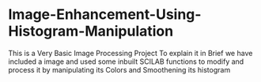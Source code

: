 # Image-Enhancement-Using-Histogram-Manipulation


This is a Very Basic Image Processing Project To explain it in Brief we have included a image and used some inbuilt SCILAB functions 
to modify and process it by manipulating its Colors and Smoothening its histogram

